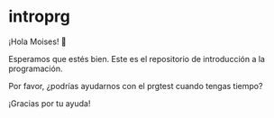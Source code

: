 # introprg

¡Hola Moises! 👋

Esperamos que estés bien. Este es el repositorio de introducción a la programación.

Por favor, ¿podrías ayudarnos con el prgtest cuando tengas tiempo?

¡Gracias por tu ayuda!
